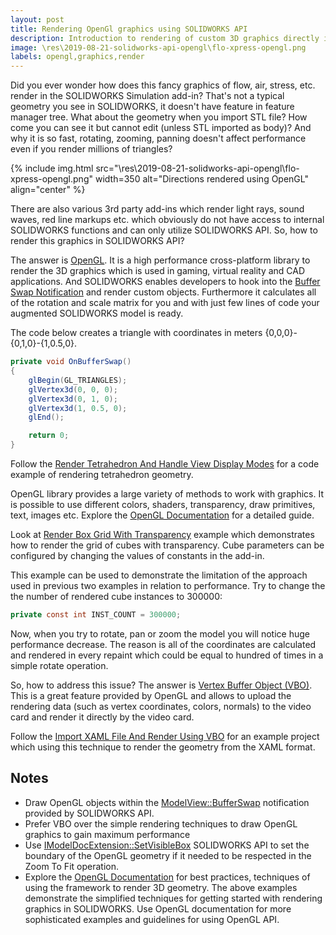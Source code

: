 ```yaml
---
layout: post
title: Rendering OpenGl graphics using SOLIDWORKS API
description: Introduction to rendering of custom 3D graphics directly into SOLIDWORKS model space using the OpenGL framework and SOLIDWORKS API. Examples for rendering the simple primitives using simple techniques as well as rendering the high performance geometry using VBO
image: \res\2019-08-21-solidworks-api-opengl\flo-xpress-opengl.png
labels: opengl,graphics,render
---
```

Did you ever wonder how does this fancy graphics of flow, air, stress, etc. render in the SOLIDWORKS Simulation add-in? That's not a typical geometry you see in SOLIDWORKS, it doesn't have feature in feature manager tree. What about the geometry when you import STL file? How come you can see it but cannot edit (unless STL imported as body)? And why it is so fast, rotating, zooming, panning doesn't affect performance even if you render millions of triangles?

{% include img.html src="\res\2019-08-21-solidworks-api-opengl\flo-xpress-opengl.png" width=350 alt="Directions rendered using OpenGL" align="center" %}

There are also various 3rd party add-ins which render light rays, sound waves, red line markups etc. which obviously do not have access to internal SOLIDWORKS functions and can only utilize SOLIDWORKS API. So, how to render this graphics in SOLIDWORKS API?

The answer is [OpenGL](https://en.wikipedia.org/wiki/OpenGL). It is a high performance cross-platform library to render the 3D graphics which is used in gaming, virtual reality and CAD applications. And SOLIDWORKS enables developers to hook into the [Buffer Swap Notification](http://help.solidworks.com/2018/english/api/sldworksapi/solidworks.interop.sldworks~solidworks.interop.sldworks.dmodelviewevents_bufferswapnotifyeventhandler.html) and render custom objects. Furthermore it calculates all of the rotation and scale matrix for you and with just few lines of code your augmented SOLIDWORKS model is ready.

The code below creates a triangle with coordinates in meters {0,0,0}-{0,1,0}-{1,0.5,0}.

~~~ cs
private void OnBufferSwap()
{
    glBegin(GL_TRIANGLES);
    glVertex3d(0, 0, 0);
    glVertex3d(0, 1, 0);
    glVertex3d(1, 0.5, 0);
    glEnd();

    return 0;
}
~~~

Follow the [Render Tetrahedron And Handle View Display Modes](https://www.codestack.net/solidworks-api/adornment/opengl/display-mode-tetrahedron/) for a code example of rendering tetrahedron geometry.

OpenGL library provides a large variety of methods to work with graphics. It is possible to use different colors, shaders, transparency, draw primitives, text, images etc. Explore the [OpenGL Documentation](https://www.opengl.org/documentation/) for a detailed guide.

Look at [Render Box Grid With Transparency](https://www.codestack.net/solidworks-api/adornment/opengl/box-grid-transparency/) example which demonstrates how to render the grid of cubes with transparency. Cube parameters can be configured by changing the values of constants in the add-in.

This example can be used to demonstrate the limitation of the approach used in previous two examples in relation to performance. Try to change the the number of rendered cube instances to 300000:

~~~ cs
private const int INST_COUNT = 300000;
~~~

Now, when you try to rotate, pan or zoom the model you will notice huge performance decrease. The reason is all of the coordinates are calculated and rendered in every repaint which could be equal to hundred of times in a simple rotate operation.

So, how to address this issue? The answer is [Vertex Buffer Object (VBO)](https://en.wikipedia.org/wiki/Vertex_buffer_object). This is a great feature provided by OpenGL and allows to upload the rendering data (such as vertex coordinates, colors, normals) to the video card and render it directly by the video card.

Follow the [Import XAML File And Render Using VBO](https://www.codestack.net/solidworks-api/adornment/opengl/vbo-xaml-importer/) for an example project which using this technique to render the geometry from the XAML format.

## Notes

* Draw OpenGL objects within the [ModelView::BufferSwap](http://help.solidworks.com/2018/english/api/sldworksapi/solidworks.interop.sldworks~solidworks.interop.sldworks.dmodelviewevents_bufferswapnotifyeventhandler.html) notification provided by SOLIDWORKS API.
* Prefer VBO over the simple rendering techniques to draw OpenGL graphics to gain maximum performance
* Use [IModelDocExtension::SetVisibleBox](http://help.solidworks.com/2017/english/api/sldworksapi/SolidWorks.Interop.sldworks~SolidWorks.Interop.sldworks.IModelDocExtension~SetVisibleBox.html) SOLIDWORKS API to set the boundary of the OpenGL geometry if it needed to be respected in the Zoom To Fit operation.
* Explore the [OpenGL Documentation](https://www.opengl.org/documentation/) for best practices, techniques of using the framework to render 3D geometry. The above examples demonstrate the simplified techniques for getting started with rendering graphics in SOLIDWORKS. Use OpenGL documentation for more sophisticated examples and guidelines for using OpenGL API.

